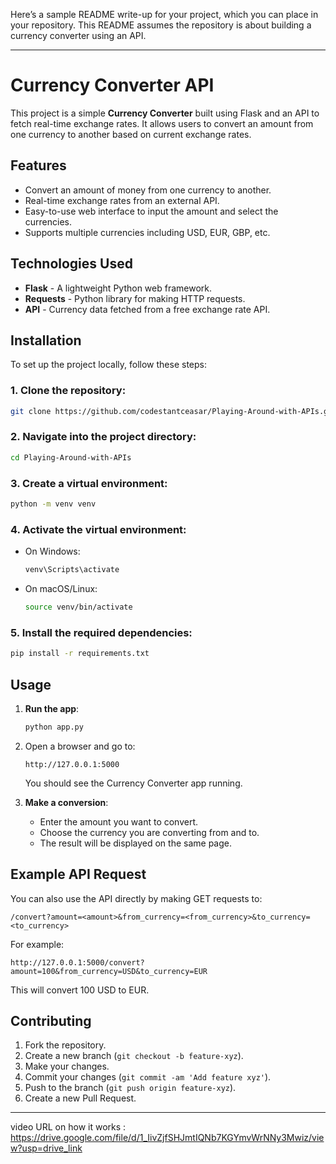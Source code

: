 Here’s a sample README write-up for your project, which you can place in your repository. This README assumes the repository is about building a currency converter using an API.

---

# Currency Converter API

This project is a simple **Currency Converter** built using Flask and an API to fetch real-time exchange rates. It allows users to convert an amount from one currency to another based on current exchange rates.

## Features

- Convert an amount of money from one currency to another.
- Real-time exchange rates from an external API.
- Easy-to-use web interface to input the amount and select the currencies.
- Supports multiple currencies including USD, EUR, GBP, etc.

## Technologies Used

- **Flask** - A lightweight Python web framework.
- **Requests** - Python library for making HTTP requests.
- **API** - Currency data fetched from a free exchange rate API.

## Installation

To set up the project locally, follow these steps:

### 1. Clone the repository:
```bash
git clone https://github.com/codestantceasar/Playing-Around-with-APIs.git
```

### 2. Navigate into the project directory:
```bash
cd Playing-Around-with-APIs
```

### 3. Create a virtual environment:
```bash
python -m venv venv
```

### 4. Activate the virtual environment:
- On Windows:
  ```bash
  venv\Scripts\activate
  ```
- On macOS/Linux:
  ```bash
  source venv/bin/activate
  ```

### 5. Install the required dependencies:
```bash
pip install -r requirements.txt
```

## Usage

1. **Run the app**:
   ```bash
   python app.py
   ```
2. Open a browser and go to:
   ```
   http://127.0.0.1:5000
   ```
   You should see the Currency Converter app running.

3. **Make a conversion**:
   - Enter the amount you want to convert.
   - Choose the currency you are converting from and to.
   - The result will be displayed on the same page.

## Example API Request

You can also use the API directly by making GET requests to:
```
/convert?amount=<amount>&from_currency=<from_currency>&to_currency=<to_currency>
```

For example:
```
http://127.0.0.1:5000/convert?amount=100&from_currency=USD&to_currency=EUR
```

This will convert 100 USD to EUR.

## Contributing

1. Fork the repository.
2. Create a new branch (`git checkout -b feature-xyz`).
3. Make your changes.
4. Commit your changes (`git commit -am 'Add feature xyz'`).
5. Push to the branch (`git push origin feature-xyz`).
6. Create a new Pull Request.


---

video URL on how it works : https://drive.google.com/file/d/1_IivZjfSHJmtIQNb7KGYmvWrNNy3Mwiz/view?usp=drive_link
